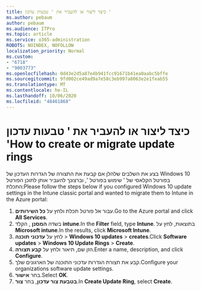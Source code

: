 ```yaml
---
title: כיצד ליצור או להעביר את ' טבעות עדכון '
ms.author: pebaum
author: pebaum
ms.audience: ITPro
ms.topic: article
ms.service: o365-administration
ROBOTS: NOINDEX, NOFOLLOW
localization_priority: Normal
ms.custom:
- "6718"
- "9003773"
ms.openlocfilehash: 0d43e2d5a87e4b941fcc91671b41ea0aabc5bffe
ms.sourcegitcommit: 9fd002ce49ad9a7e58c3eb997a8063e2e1feab55
ms.translationtype: MT
ms.contentlocale: he-IL
ms.lasthandoff: 10/06/2020
ms.locfileid: "48461868"
---
```

# <a name="how-to-create-or-migrate-update-rings"></a><span data-ttu-id="451af-102">כיצד ליצור או להעביר את ' טבעות עדכון '</span><span class="sxs-lookup"><span data-stu-id="451af-102">How to create or migrate update rings</span></span>

<span data-ttu-id="451af-103">בצע את השלבים שלהלן אם קבעת את התצורה של הגדרות העדכון של Windows 10 בפורטל הקלאסי של ' שימוש בפורטל ', וברצונך להעביר אותן לתוכן הפורטל התכלת:</span><span class="sxs-lookup"><span data-stu-id="451af-103">Please follow the steps below if you configured Windows 10 update settings in the Intune classic portal and wanted to migrate them to Intune in the Azure portal:</span></span>

1. <span data-ttu-id="451af-104">עבור אל פורטל תכלת ולחץ על **כל השירותים**.</span><span class="sxs-lookup"><span data-stu-id="451af-104">Go to the Azure portal and click **All Services**.</span></span>
2. <span data-ttu-id="451af-105">בשדה **המסנן** , הקלד **intune**.</span><span class="sxs-lookup"><span data-stu-id="451af-105">In the **Filter** field, type **Intune**.</span></span> <span data-ttu-id="451af-106">בתוצאות, לחץ על **Microsoft intune**.</span><span class="sxs-lookup"><span data-stu-id="451af-106">In the results, click **Microsoft Intune**.</span></span>
3. <span data-ttu-id="451af-107">לחץ על **עדכוני תוכנה**  >  **Windows 10 updates**  >  **creates**.</span><span class="sxs-lookup"><span data-stu-id="451af-107">Click **Software updates** > **Windows 10 Update Rings** > **Create**.</span></span>
4. <span data-ttu-id="451af-108">הזן שם, תיאור ולחץ על **קבע תצורה**.</span><span class="sxs-lookup"><span data-stu-id="451af-108">Enter a name, description, and click **Configure**.</span></span>
5. <span data-ttu-id="451af-109">קבע את תצורת הגדרות עדכוני התוכנה של הארגונים שלך.</span><span class="sxs-lookup"><span data-stu-id="451af-109">Configure your organizations software update settings.</span></span>
6. <span data-ttu-id="451af-110">בחר **אישור**.</span><span class="sxs-lookup"><span data-stu-id="451af-110">Select **OK**.</span></span>
7. <span data-ttu-id="451af-111">**בטבעת צור עדכון**, בחר **צור**.</span><span class="sxs-lookup"><span data-stu-id="451af-111">In **Create Update Ring**, select **Create**.</span></span>
